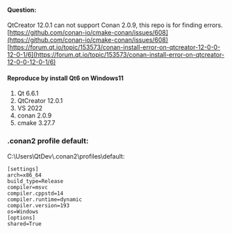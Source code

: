 #### Question:
  QtCreator 12.0.1 can not support Conan 2.0.9, this repo is for finding errors.
  [https://github.com/conan-io/cmake-conan/issues/608](https://github.com/conan-io/cmake-conan/issues/608)
  [https://forum.qt.io/topic/153573/conan-install-error-on-qtcreator-12-0-0-12-0-1/6](https://forum.qt.io/topic/153573/conan-install-error-on-qtcreator-12-0-0-12-0-1/6)

#### Reproduce by install Qt6 on Windows11
1. Qt 6.6.1
2. QtCreator 12.0.1
3. VS 2022
4. conan 2.0.9
5. cmake 3.27.7

### .conan2 profile default:
C:\Users\QtDev\\.conan2\profiles\default:
```
[settings]
arch=x86_64
build_type=Release
compiler=msvc
compiler.cppstd=14
compiler.runtime=dynamic
compiler.version=193
os=Windows
[options]
shared=True
```
